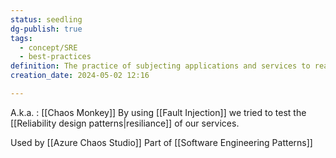 ```yaml
---
status: seedling
dg-publish: true
tags:
  - concept/SRE
  - best-practices
definition: The practice of subjecting applications and services to real-world stresses and failures. The goal is to build and validate resilience to unreliable conditions and missing dependencies.
creation_date: 2024-05-02 12:16

---
```

A.k.a. : [[Chaos Monkey]]
By using [[Fault Injection]] we tried to test the [[Reliability design patterns|resiliance]] of our services.


Used by [[Azure Chaos Studio]]
Part of [[Software Engineering Patterns]]
